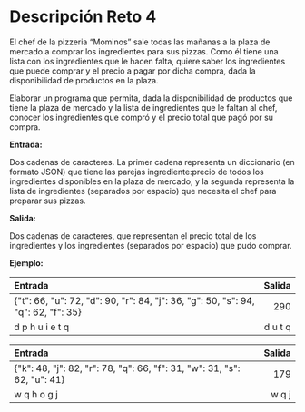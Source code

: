 # Descripción Reto 4

El chef de la pizzeria “Mominos” sale todas las mañanas a la plaza de mercado a comprar los ingredientes para sus pizzas. Como él tiene una lista con los ingredientes que le hacen falta, quiere saber los ingredientes que puede comprar y el precio a pagar por dicha compra, dada la disponibilidad de productos en la plaza.

Elaborar un programa que permita, dada la disponibilidad de productos que tiene la plaza de mercado y la lista de ingredientes que le faltan al chef, conocer los ingredientes que compró y el precio total que pagó por su compra.

**Entrada:**

Dos cadenas de caracteres. La primer cadena representa un diccionario (en formato JSON) que tiene las parejas ingrediente:precio de todos los ingredientes disponibles en la plaza de mercado, y la segunda representa la lista de ingredientes (separados por espacio) que necesita el chef para preparar sus pizzas.

**Salida:**

Dos cadenas de caracteres, que representan el precio total de los ingredientes y los ingredientes (separados por espacio) que pudo comprar.

**Ejemplo:**

| Entrada      | Salida |
|:--------- | -----:|
| {"t": 66, "u": 72, "d": 90, "r": 84, "j": 36, "g": 50, "s": 94, "q": 62, "f": 35}  | 290 |
| d p h u i e t q     |   d u t q |

| Entrada      | Salida |
|:--------- | -----:|
| {"k": 48, "j": 82, "r": 78, "q": 66, "f": 31, "w": 31, "s": 62, "u": 41}  | 179 |
| w q h o g j     |   w q j |


